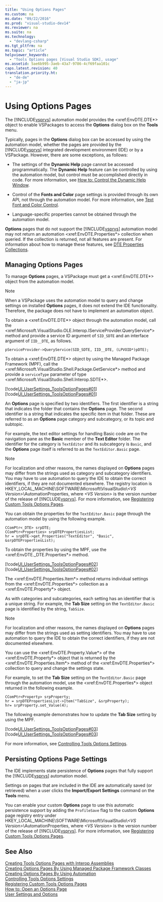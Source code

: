 ```yaml
---
title: "Using Options Pages"
ms.custom: na
ms.date: "09/22/2016"
ms.prod: "visual-studio-dev14"
ms.reviewer: na
ms.suite: na
ms.technology: 
  - "devlang-csharp"
ms.tgt_pltfrm: na
ms.topic: "article"
helpviewer_keywords: 
  - "Tools Options pages [Visual Studio SDK], usage"
ms.assetid: 5ae6b995-3aeb-43a7-9786-4cf69faa101c
caps.latest.revision: 40
translation.priority.ht: 
  - "de-de"
  - "ja-jp"
---
```

# Using Options Pages
The [!INCLUDE[vsprvs](../vs140/includes/vsprvs_md.md)] automation model provides the \<xref:EnvDTE.DTE*> object to enable VSPackages to access the **Options** dialog box on the **Tools** menu.  
  
 Typically, pages in the **Options** dialog box can be accessed by using the automation model, whether the pages are provided by the [!INCLUDE[vsprvs](../vs140/includes/vsprvs_md.md)] integrated development environment (IDE) or by a VSPackage. However, there are some exceptions, as follows:  
  
-   The settings of the **Dynamic Help** page cannot be accessed programmatically. The **Dynamic Help** feature can be controlled by using the automation model, but control must be accomplished directly in code. For more information, see [How to: Control the Dynamic Help Window](assetId:///7f5777aa-c270-4058-a175-8ce8a4ed25eb).  
  
-   Control of the **Fonts and Color** page settings is provided through its own API, not through the automation model. For more information, see [Text Font and Color Control](../vs140/using-fonts-and-colors.md).  
  
-   Language-specific properties cannot be obtained through the automation model.  
  
 **Options** pages that do not support the [!INCLUDE[vsprvs](../vs140/includes/vsprvs_md.md)] automation model may not return an automation \<xref:EnvDTE.Properties*> collection when queried. If the collection is returned, not all features are present. For information about how to manage these features, see [DTE Properties Collections](assetId:///c062b48c-d104-4560-a3fe-f9e2f56ca4c6).  
  
## Managing Options Pages  
 To manage **Options** pages, a VSPackage must get a \<xref:EnvDTE.DTE*> object from the automation model.  
  
> [!NOTE]
>  When a VSPackage uses the automation model to query and change settings on installed **Options** pages, it does not extend the IDE functionality. Therefore, the package does not have to implement an automation object.  
  
 To obtain a \<xref:EnvDTE.DTE*> object through the automation model, call the \<xref:Microsoft.VisualStudio.OLE.Interop.IServiceProvider.QueryService*> method and provide a service ID argument of `SID_SDTE` and an interface argument of `IID__DTE`, as follows.  
  
```  
pServiceProvider->QueryService(SID_SDTE, IID__DTE, (LPVOID*)pDTE);  
```  
  
 To obtain a \<xref:EnvDTE.DTE*> object by using the Managed Package Framework (MPF), call the \<xref:Microsoft.VisualStudio.Shell.Package.GetService*> method and provide a `serviceType` parameter of type \<xref:Microsoft.VisualStudio.Shell.Interop.SDTE*>.  
  
 [!code[UI_UserSettings_ToolsOptionPages#01](../vs140/codesnippet/CSharp/using-options-pages_1.cs)]
[!code[UI_UserSettings_ToolsOptionPages#01](../vs140/codesnippet/VisualBasic/using-options-pages_1.vb)]  
  
 An **Options** page is specified by two identifiers. The first identifier is a string that indicates the folder that contains the **Options** page. The second identifier is a string that indicates the specific item in that folder. These are referred to as an **Options** page category and subcategory, or its topic and subtopic.  
  
 For example, the text editor settings for handling Basic code are on the navigation pane as the **Basic** member of the **Text Editor** folder. The identifier for the category is `TextEditor` and its subcategory is `Basic`, and the **Options** page itself is referred to as the `TextEditor.Basic` page.  
  
> [!NOTE]
>  For localization and other reasons, the names displayed on **Options** pages may differ from the strings used as category and subcategory identifiers. You may have to use automation to query the IDE to obtain the correct identifiers, if they are not documented elsewhere. The registry location is HKEY_LOCAL_MACHINE\SOFTWARE\Microsoft\VisualStudio\\*\<VS Version>*\AutomationProperties, where *\<VS Version>* is the version number of the release of [!INCLUDE[vsprvs](../vs140/includes/vsprvs_md.md)]. For more information, see [Registering Custom Tools Options Pages](../vs140/registering-custom-options-pages.md).  
  
 You can obtain the properties for the `TextEditor.Basic` page through the automation model by using the following example.  
  
```  
CComPtr<_DTE> srpDTE;  
CComPtr<Properties> srpDTEPropertiesList;  
hr = srpDTE->get_Properties("TextEditor", "Basic", &srpDTEPropertiesList);  
```  
  
 To obtain the properties by using the MPF, use the \<xref:EnvDTE._DTE.Properties*> method.  
  
 [!code[UI_UserSettings_ToolsOptionPages#02](../vs140/codesnippet/CSharp/using-options-pages_2.cs)]
[!code[UI_UserSettings_ToolsOptionPages#02](../vs140/codesnippet/VisualBasic/using-options-pages_2.vb)]  
  
 The \<xref:EnvDTE.Properties.Item*> method returns individual settings from the \<xref:EnvDTE.Properties*> collection as a \<xref:EnvDTE.Property*> object.  
  
 As with categories and subcategories, each setting has an identifier that is a unique string. For example, the **Tab Size** setting on the `TextEditor.Basic` page is identified by the string, `TabSize`.  
  
> [!NOTE]
>  For localization and other reasons, the names displayed on **Options** pages may differ from the strings used as setting identifiers. You may have to use automation to query the IDE to obtain the correct identifiers, if they are not documented elsewhere.  
  
 You can use the \<xref:EnvDTE.Property.Value*> of the \<xref:EnvDTE.Property*> object that is returned by the \<xref:EnvDTE.Properties.Item*> method of the \<xref:EnvDTE.Properties*> collection to query and change the settings state.  
  
 For example, to set the **Tab Size** setting on the `TextEditor.Basic` page through the automation model, use the \<xref:EnvDTE.Properties*> object returned in the following example.  
  
```  
CComPtr<Property> srpProperty;  
hr = srpDTEPropertiesList->Item("TabSize", &srpProperty);  
hr= srpProperty.set_Value(4);  
```  
  
 The following example demonstrates how to update the **Tab Size** setting by using the MPF.  
  
 [!code[UI_UserSettings_ToolsOptionPages#03](../vs140/codesnippet/CSharp/using-options-pages_3.cs)]
[!code[UI_UserSettings_ToolsOptionPages#03](../vs140/codesnippet/VisualBasic/using-options-pages_3.vb)]  
  
 For more information, see [Controlling Tools Options Settings](assetId:///a09ed242-7494-4cde-bbd1-7a8ec617965d).  
  
## Persisting Options Page Settings  
 The IDE implements state persistence of **Options** pages that fully support the [!INCLUDE[vsprvs](../vs140/includes/vsprvs_md.md)] automation model.  
  
 Settings on pages that are included in the IDE are automatically saved (or retrieved) when a user clicks the **Import/Export Settings** command on the **Tools** menu.  
  
 You can enable your custom **Options** page to use this automatic persistence support by adding the `ProfileSave` flag to the custom **Options** page registry entry under HKEY_LOCAL_MACHINE\SOFTWARE\Microsoft\VisualStudio\\*\<VS Version>*\AutomationProperties, where *\<VS Version>* is the version number of the release of [!INCLUDE[vsprvs](../vs140/includes/vsprvs_md.md)]. For more information, see [Registering Custom Tools Options Pages](../vs140/registering-custom-options-pages.md).  
  
## See Also  
 [Creating Tools Options Pages with Interop Assemblies](../vs140/creating-options-pages-by-using-interop-assemblies.md)   
 [Creating Options Pages By Using Managed Package Framework Classes](../vs140/creating-options-pages.md)   
 [Creating Options Pages By Using Automation](../vs140/creating-options-pages-by-using-automation.md)   
 [Controlling Tools Options Settings](assetId:///a09ed242-7494-4cde-bbd1-7a8ec617965d)   
 [Registering Custom Tools Options Pages](../vs140/registering-custom-options-pages.md)   
 [How to: Open an Options Page](../vs140/opening-an-options-page.md)   
 [User Settings and Options](../vs140/extending-user-settings-and-options.md)